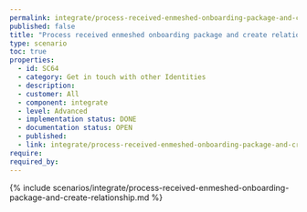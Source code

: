```yaml
---
permalink: integrate/process-received-enmeshed-onboarding-package-and-create-relationship
published: false
title: "Process received enmeshed onboarding package and create relationship"
type: scenario
toc: true
properties:
  - id: SC64
  - category: Get in touch with other Identities
  - description:
  - customer: All
  - component: integrate
  - level: Advanced
  - implementation status: DONE
  - documentation status: OPEN
  - published:
  - link: integrate/process-received-enmeshed-onboarding-package-and-create-relationship
require:
required_by:
---
```


{% include scenarios/integrate/process-received-enmeshed-onboarding-package-and-create-relationship.md %}
